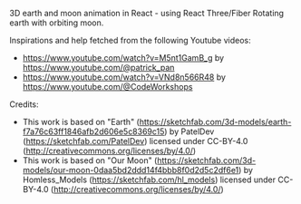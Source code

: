3D earth and moon animation in React - using React Three/Fiber
Rotating earth with orbiting moon.

Inspirations and help fetched from the following Youtube videos:

- https://www.youtube.com/watch?v=M5nt1GamB_g by https://www.youtube.com/@patrick_pan
- https://www.youtube.com/watch?v=VNd8n566R48 by https://www.youtube.com/@CodeWorkshops

Credits:

- This work is based on "Earth" (https://sketchfab.com/3d-models/earth-f7a76c63ff1846afb2d606e5c8369c15) by
  PatelDev (https://sketchfab.com/PatelDev) licensed under CC-BY-4.0 (http://creativecommons.org/licenses/by/4.0/)
- This work is based on "Our Moon" (https://sketchfab.com/3d-models/our-moon-0daa5bd2ddd14f4bbb8f0d2d5c2df6e1) by
  Homless_Models (https://sketchfab.com/hl_models) licensed under
  CC-BY-4.0 (http://creativecommons.org/licenses/by/4.0/)
